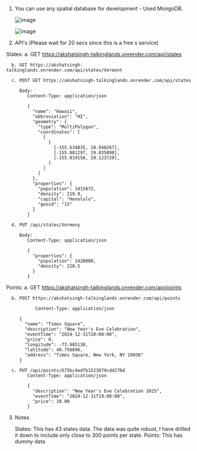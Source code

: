 1. You can use any spatial database for development - Used MongoDB.

   ![image](https://github.com/user-attachments/assets/29f012af-015d-4c40-b895-787b12f5c8d6)

   ![image](https://github.com/user-attachments/assets/7acee981-d3f8-42d6-be49-153eeef8f793)
  
2. API's (Please wait for 20 secs since this is a free s service)

States: 
      a. GET https://akshatsingh-talkinglands.onrender.com/api/states
      
      b. GET https://akshatsingh-talkinglands.onrender.com/api/states/Vermont

      c. POST GET https://akshatsingh-talkinglands.onrender.com/api/states

         Body:
            Content-Type: application/json
            
            {
              "name": "Hawaii",
              "abbreviation": "HI",
              "geometry": {
                "type": "MultiPolygon",
                "coordinates": [
                  [
                    [
                      [-155.634835, 18.948267],
                      [-155.881297, 19.035898],
                      [-155.919158, 19.123729],
                    ]
                  ]
                ]
              },
              "properties": {
                "population": 1415872,
                "density": 219.9,
                "capital": "Honolulu",
                "geoid": "15"
              }
            }

      d. PUT /api/states/Vermony
        
         Body:
            Content-Type: application/json
   
            {
              "properties": {
                "population": 1420000,
                "density": 220.5
              }
            }

                  
Points:
      a. GET https://akshatsingh-talkinglands.onrender.com/api/points

      b. POST https://akshatsingh-talkinglands.onrender.com/api/points
         
               Content-Type: application/json
         
         {
           "name": "Times Square",
           "description": "New Year's Eve Celebration",
           "eventTime": "2024-12-31T20:00:00",
           "price": 0,
           "longitude": -73.985130,
           "latitude": 40.758896,
           "address": "Times Square, New York, NY 10036"
         }

      c. PUT /api/points/675bc4adfb1523879cdd276d
            Content-Type: application/json
            
            {
              "description": "New Year's Eve Celebration 2025",
              "eventTime": "2024-12-31T19:00:00",
              "price": 10.00
            }


3. Notes

   States: This has 43 states data. The data was quite robust, I have drilled it down to include only close to 300 points per state.
   Points: This has dummy data
